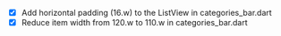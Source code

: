 - [x] Add horizontal padding (16.w) to the ListView in categories_bar.dart
- [x] Reduce item width from 120.w to 110.w in categories_bar.dart
